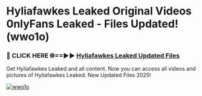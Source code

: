 # Hyliafawkes Leaked Original Videos 0nlyFans Leaked - Files Updated! (wwo1o)

<h3>🔴 CLICK HERE 🌐==►► <a href="https://tinyurl.com/ehrbuxhb" rel="nofollow">Hyliafawkes Leaked Updated Files</a></h3>

Get Hyliafawkes Leaked and all content. Now you can access all videos and pictures of Hyliafawkes Leaked. New Updated Files 2025!

[![wwo1o](https://i.imgur.com/lVYEuWS.gif)](https://tinyurl.com/ehrbuxhb)
